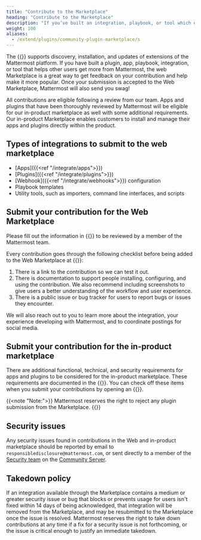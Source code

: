 ```yaml
---
title: "Contribute to the Marketplace"
heading: "Contribute to the Marketplace"
description: "If you’ve built an integration, playbook, or tool which extends Mattermost functionality, consider sharing it with the community on the Mattermost Web Marketplace."
weight: 100
aliases: 
  - /extend/plugins/community-plugin-marketplace/s
---
```


The {{<newtabref title="Mattermost Web Marketplace" href="https://mattermost.com/marketplace/">}} supports discovery, installation, and updates of extensions of the Mattermost platform. If you have built a plugin, app, playbook, integration, or tool that helps other users get more from Mattermost, the web Marketplace is a great way to get feedback on your contribution and help make it more popular. Once your submission is accepted to the Web Marketplace, Mattermost will also send you swag!

All contributions are eligible following a review from our team. Apps and plugins that have been thoroughly reviewed by Mattermost will be eligible for our in-product marketplace as well with some additional requirements. Our in-product Marketplace enables customers to install and manage their apps and plugins directly within the product.

## Types of integrations to submit to the web marketplace

- [Apps]({{<ref "/integrate/apps">}})
- [Plugins]({{<ref "/integrate/plugins">}})
- [Webhook]({{<ref "/integrate/webhooks">}}) configuration
- Playbook templates
- Utility tools, such as importers, command line interfaces, and scripts

## Submit your contribution for the Web Marketplace

Please fill out the information in {{<newtabref title="this form" href="https://forms.gle/PE8kmfSuneP9GWnq8">}} to be reviewed by a member of the Mattermost team.

Every contribution goes through the following checklist before being added to the Web Marketplace at {{<newtabref title="mattermost.com/marketplace" href="https://mattermost.com/marketplace">}}:

1. There is a link to the contribution so we can test it out.
2. There is documentation to support people installing, configuring, and using the contribution. We also recommend including screenshots to give users a better understanding of the workflow and user experience.
3. There is a public issue or bug tracker for users to report bugs or issues they encounter.

We will also reach out to you to learn more about the integration, your experience developing with Mattermost, and to coordinate postings for social media.

## Submit your contribution for the in-product marketplace

There are additional functional, technical, and security requirements for apps and plugins to be considered for the in-product marketplace. These requirements are documented in the {{<newtabref title="mattermost-marketplace issue template" href="https://github.com/mattermost/mattermost-marketplace/blob/master/.github/ISSUE_TEMPLATE/add_plugin.md">}}. You can check off these items when you submit your contributions by opening an {{<newtabref title="issue in our in-product marketplace repository" href="https://github.com/mattermost/mattermost-marketplace/issues/new?assignees=hanzei&labels=Plugin%2FNew&template=add_plugin.md&title=Add+%24REPOSITORY_NAME+to+Marketplace">}}.

{{<note "Note:">}}
Mattermost reserves the right to reject any plugin submission from the Marketplace.
{{</note>}}

## Security issues

Any security issues found in contributions in the Web and in-product marketplace should be reported by email to `responsibledisclosure@mattermost.com`, or sent directly to a member of the [Security team](https://handbook.mattermost.com/operations/security#where-to-find-us) on the [Community Server](https://community.mattermost.com/).

## Takedown policy

If an integration available through the Marketplace contains a medium or greater security issue or bug that blocks or prevents usage for users isn't fixed within 14 days of being acknowledged, that integration will be removed from the Marketplace, and may be resubmitted to the Marketplace once the issue is resolved. Mattermost reserves the right to take down contributions at any time if a fix for a security issue is not forthcoming, or the issue is critical enough to justify an immediate takedown.
